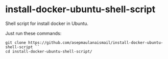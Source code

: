 # install-docker-ubuntu-shell-script
Shell script for install docker in Ubuntu.

Just run these commands:

```
git clone https://github.com/asepmaulanaismail/install-docker-ubuntu-shell-script ``
cd install-docker-ubuntu-shell-script/ 
```
